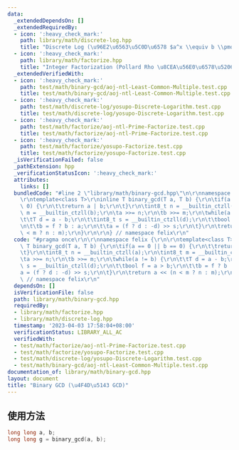 ```yaml
---
data:
  _extendedDependsOn: []
  _extendedRequiredBy:
  - icon: ':heavy_check_mark:'
    path: library/math/discrete-log.hpp
    title: "Discrete Log (\u96E2\u6563\u5C0D\u6578 $a^x \\equiv b \\pmod m$)"
  - icon: ':heavy_check_mark:'
    path: library/math/factorize.hpp
    title: "Integer Factorization (Pollard Rho \u8CEA\u56E0\u6578\u5206\u89E3)"
  _extendedVerifiedWith:
  - icon: ':heavy_check_mark:'
    path: test/math/binary-gcd/aoj-ntl-Least-Common-Multiple.test.cpp
    title: test/math/binary-gcd/aoj-ntl-Least-Common-Multiple.test.cpp
  - icon: ':heavy_check_mark:'
    path: test/math/discrete-log/yosupo-Discrete-Logarithm.test.cpp
    title: test/math/discrete-log/yosupo-Discrete-Logarithm.test.cpp
  - icon: ':heavy_check_mark:'
    path: test/math/factorize/aoj-ntl-Prime-Factorize.test.cpp
    title: test/math/factorize/aoj-ntl-Prime-Factorize.test.cpp
  - icon: ':heavy_check_mark:'
    path: test/math/factorize/yosupo-Factorize.test.cpp
    title: test/math/factorize/yosupo-Factorize.test.cpp
  _isVerificationFailed: false
  _pathExtension: hpp
  _verificationStatusIcon: ':heavy_check_mark:'
  attributes:
    links: []
  bundledCode: "#line 2 \"library/math/binary-gcd.hpp\"\n\r\nnamespace felix {\r\n\
    \r\ntemplate<class T>\r\ninline T binary_gcd(T a, T b) {\r\n\tif(a == 0 || b ==\
    \ 0) {\r\n\t\treturn a | b;\r\n\t}\r\n\tint8_t n = __builtin_ctzll(a);\r\n\tint8_t\
    \ m = __builtin_ctzll(b);\r\n\ta >>= n;\r\n\tb >>= m;\r\n\twhile(a != b) {\r\n\
    \t\tT d = a - b;\r\n\t\tint8_t s = __builtin_ctzll(d);\r\n\t\tbool f = a > b;\r\
    \n\t\tb = f ? b : a;\r\n\t\ta = (f ? d : -d) >> s;\r\n\t}\r\n\treturn a << (n\
    \ < m ? n : m);\r\n}\r\n\r\n} // namespace felix\r\n"
  code: "#pragma once\r\n\r\nnamespace felix {\r\n\r\ntemplate<class T>\r\ninline\
    \ T binary_gcd(T a, T b) {\r\n\tif(a == 0 || b == 0) {\r\n\t\treturn a | b;\r\n\
    \t}\r\n\tint8_t n = __builtin_ctzll(a);\r\n\tint8_t m = __builtin_ctzll(b);\r\n\
    \ta >>= n;\r\n\tb >>= m;\r\n\twhile(a != b) {\r\n\t\tT d = a - b;\r\n\t\tint8_t\
    \ s = __builtin_ctzll(d);\r\n\t\tbool f = a > b;\r\n\t\tb = f ? b : a;\r\n\t\t\
    a = (f ? d : -d) >> s;\r\n\t}\r\n\treturn a << (n < m ? n : m);\r\n}\r\n\r\n}\
    \ // namespace felix\r\n"
  dependsOn: []
  isVerificationFile: false
  path: library/math/binary-gcd.hpp
  requiredBy:
  - library/math/factorize.hpp
  - library/math/discrete-log.hpp
  timestamp: '2023-04-03 17:58:04+08:00'
  verificationStatus: LIBRARY_ALL_AC
  verifiedWith:
  - test/math/factorize/aoj-ntl-Prime-Factorize.test.cpp
  - test/math/factorize/yosupo-Factorize.test.cpp
  - test/math/discrete-log/yosupo-Discrete-Logarithm.test.cpp
  - test/math/binary-gcd/aoj-ntl-Least-Common-Multiple.test.cpp
documentation_of: library/math/binary-gcd.hpp
layout: document
title: "Binary GCD (\u4F4D\u5143 GCD)"
---
```


## 使用方法
```cpp
long long a, b;
long long g = binary_gcd(a, b);
```

